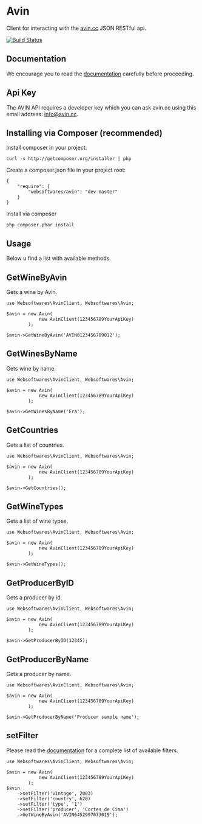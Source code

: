 # Avin

Client for interacting with the [avin.cc](http://www.avin.cc/api-documentation/ "avin.cc") JSON RESTful api.

[![Build Status](https://api.travis-ci.org/websoftwares/Avin.png)](https://travis-ci.org/websoftwares/Avin)

## Documentation
We encourage you to read the [documentation](http://www.avin.cc/api-documentation/ "avin.cc") carefully before proceeding.

## Api Key
The AVIN API requires a developer key which you can ask avin.cc using this email address: info@avin.cc.

## Installing via Composer (recommended)

Install composer in your project:
```
curl -s http://getcomposer.org/installer | php
```

Create a composer.json file in your project root:
```
{
    "require": {
        "websoftwares/avin": "dev-master"
    }
}
```

Install via composer
```
php composer.phar install
```

## Usage
Below u find a list with available methods.

## GetWineByAvin
Gets a wine by Avin.
```
use Websoftwares\AvinClient, Websoftwares\Avin;

$avin = new Avin(
			new AvinClient(123456789YourApiKey)
		);

$avin->GetWineByAvin('AVIN0123456789012');

```

## GetWinesByName
Gets wine by name.
```
use Websoftwares\AvinClient, Websoftwares\Avin;

$avin = new Avin(
			new AvinClient(123456789YourApiKey)
		);

$avin->GetWinesByName('Era');

```

## GetCountries
Gets a list of countries.
```
use Websoftwares\AvinClient, Websoftwares\Avin;

$avin = new Avin(
			new AvinClient(123456789YourApiKey)
		);

$avin->GetCountries();

```

## GetWineTypes
Gets a list of wine types.
```
use Websoftwares\AvinClient, Websoftwares\Avin;

$avin = new Avin(
			new AvinClient(123456789YourApiKey)
		);

$avin->GetWineTypes();
```

## GetProducerByID
Gets a producer by id.
```
use Websoftwares\AvinClient, Websoftwares\Avin;

$avin = new Avin(
			new AvinClient(123456789YourApiKey)
		);

$avin->GetProducerByID(12345);
```

## GetProducerByName
Gets a producer by name.
```
use Websoftwares\AvinClient, Websoftwares\Avin;

$avin = new Avin(
			new AvinClient(123456789YourApiKey)
		);

$avin->GetProducerByName('Producer sample name');

```

## setFilter
Please read the [documentation](http://www.avin.cc/api-documentation/ "avin.cc") for a complete list of available filters.
```
use Websoftwares\AvinClient, Websoftwares\Avin;

$avin = new Avin(
			new AvinClient(123456789YourApiKey)
		);
$avin
	->setFilter('vintage', 2003)
    ->setFilter('country', 620)
    ->setFilter('type', '1')
    ->setFilter('producer', 'Cortes de Cima')
    ->GetWineByAvin('AVIN6452997073019');
```
